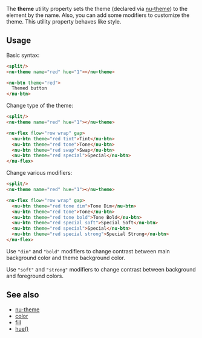 The **theme** utility property sets the theme (declared via [nu-theme](../decorators/nu-theme.md)) to the element by the name. Also, you can add some modifiers to customize the theme. This utility property behaves like style.

## Usage

Basic syntax:

```html
<split/>
<nu-theme name="red" hue="1"></nu-theme>

<nu-btn theme="red">
  Themed button
</nu-btn>
```

Change type of the theme:

```html
<split/>
<nu-theme name="red" hue="1"></nu-theme>

<nu-flex flow="row wrap" gap>
  <nu-btn theme="red tint">Tint</nu-btn>
  <nu-btn theme="red tone">Tone</nu-btn>
  <nu-btn theme="red swap">Swap</nu-btn>
  <nu-btn theme="red special">Special</nu-btn>
</nu-flex>
```

Change various modifiers:

```html
<split/>
<nu-theme name="red" hue="1"></nu-theme>

<nu-flex flow="row wrap" gap>
  <nu-btn theme="red tone dim">Tone Dim</nu-btn>
  <nu-btn theme="red tone">Tone</nu-btn>
  <nu-btn theme="red tone bold">Tone Bold</nu-btn>
  <nu-btn theme="red special soft">Special Soft</nu-btn>
  <nu-btn theme="red special">Special</nu-btn>
  <nu-btn theme="red special strong">Special Strong</nu-btn>
</nu-flex>
```

Use `"dim"` and `"bold"` modifiers to change contrast between main background color and theme background color.

Use `"soft"` and `"strong"` modifiers to change contrast between background and foreground colors.

## See also

* [nu-theme](../decorators/nu-theme.md)
* [color](./color.md)
* [fill](./fill.md)
* [hue()](../functions/hue.md)
